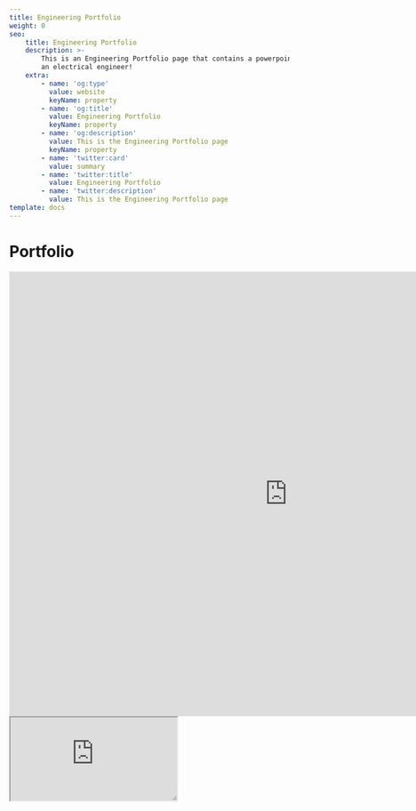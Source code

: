 ```yaml
---
title: Engineering Portfolio
weight: 0
seo:
    title: Engineering Portfolio
    description: >-
        This is an Engineering Portfolio page that contains a powerpoint portfolio of my work as
        an electrical engineer!
    extra:
        - name: 'og:type'
          value: website
          keyName: property
        - name: 'og:title'
          value: Engineering Portfolio
          keyName: property
        - name: 'og:description'
          value: This is the Engineering Portfolio page
          keyName: property
        - name: 'twitter:card'
          value: summary
        - name: 'twitter:title'
          value: Engineering Portfolio
        - name: 'twitter:description'
          value: This is the Engineering Portfolio page
template: docs
---
```


# Portfolio

<iframe src="https://onedrive.live.com/embed?cid=D21009FDD967A241&resid=D21009FDD967A241%21940107&authkey=ABhIgEQ32UYlvMU" width="1000" height="800" frameborder="0" scrolling="no"></iframe>

<iframe sandbox="allow-scripts" style="resize:both; overflow:scroll;"    src="https://codesandbox.io/embed/bold-surf-xfsiq?fontsize=14&hidenavigation=1&theme=dark&view=preview"
style="width:100%; height:500px; border:0; border-radius: 4px; overflow:hidden;"
title="bold-surf-xfsiq"
 ambient-light-sensor; camera; encrypted-media; geolocation; gyroscope; hid; microphone; midi; payment; usb; vr; xr-spatial-tracking"
sandbox="allow-forms allow-modals allow-popups allow-presentation allow-same-origin allow-scripts"
></iframe>

